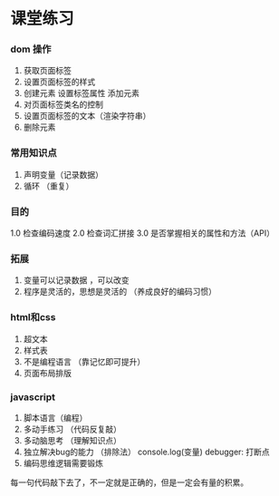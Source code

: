 #  课堂练习 
### dom 操作
1.  获取页面标签
2.  设置页面标签的样式
3.  创建元素 设置标签属性 添加元素
4.  对页面标签类名的控制
7.  设置页面标签的文本（渲染字符串）
8.  删除元素

### 常用知识点
1.  声明变量（记录数据）
2.  循环 （重复）

### 目的
1.0 检查编码速度
2.0 检查词汇拼接
3.0 是否掌握相关的属性和方法（API）


###  拓展
1. 变量可以记录数据 ，可以改变
2. 程序是灵活的，思想是灵活的 （养成良好的编码习惯）

### html和css 
1. 超文本
2. 样式表   
3. 不是编程语言
（靠记忆即可提升）
4.  页面布局排版

### javascript 
1. 脚本语言（编程）
2. 多动手练习 （代码反复敲）
3. 多动脑思考 （理解知识点）
4. 独立解决bug的能力 （排除法） console.log(变量)
debugger: 打断点
5. 编码思维逻辑需要锻炼



每一句代码敲下去了，不一定就是正确的，但是一定会有量的积累。






